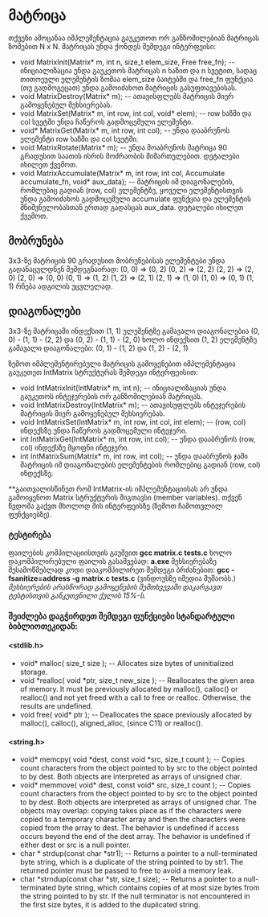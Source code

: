# მატრიცა

თქვენი ამოცანაა იმპლემენტაცია გაუკეთოთ ორ განზომილებიან მატრიცას ზომებით N x N. მატრიცას უნდა ქონდეს შემდეგი ინტერფეისი:

* void MatrixInit(Matrix* m, int n, size_t elem_size, Free free_fn); -- ინიციალიზაცია უნდა გაუკეთოს მატრიცას n ხაზით და n სვეტით, სადაც თითოეული ელემენტის ზომაა elem_size ბაიტებში და free_fn ფუნქცია (თუ გადმოგეცათ) უნდა გამოიძახოთ მატრიცის გასუფთავებისას.
* void MatrixDestroy(Matrix* m); -- ათავისფლებს მატრიცის მიერ გამოყენებულ მეხსიერებას.
* void MatrixSet(Matrix* m, int row, int col, void* elem); -- row ხაზში და col სვეტში უნდა ჩაწეროს გადმოცემული ელემენტი.
* void* MatrixGet(Matrix* m, int row, int col); -- უნდა დააბრუნოს ელემენტი row ხაზში და col სვეტში.
* void MatrixRotate(Matrix* m); -- უნდა მოაბრუნოს მატრიცა 90 გრადუსით საათის ისრის მოძრაობის მიმართულებით. დეტალები იხილეთ ქვემოთ.
* void MatrixAccumulate(Matrix* m, int row, int col, Accumulate accumulate_fn, void* aux_data); -- მატრიცის იმ დიაგონალების, რომლებიც გადიან (row, col) ელემენტზე, ყოველი ელემენტისთვის უნდა გამოიძახოს გადმოცემული accumulate ფუნქცია და ელემენტის მნიშვნელობასთან ერთად გადასცას aux_data. დეტალები იხილეთ ქვემოთ.

## მობრუნება
3x3-ზე მატრიცის 90 გრადუსით მობრუნებისას ელემენტები უნდა გადანაცვლდნენ შემდეგნაირად:
(0, 0) => (0, 2)
(0, 2) => (2, 2)
(2, 2) => (2, 0)
(2, 0) => (0, 0)
(0, 1) => (1, 2)
(1, 2) => (2, 1)
(2, 1) => (1, 0)
(1, 0) => (0, 1)
(1, 1) რჩება ადგილის უცვლელად.

## დიაგონალები
3x3-ზე მატრიცაში ინდექსით (1, 1) ელემენტზე გამავალი დიაგონალებია (0, 0) - (1, 1) - (2, 2) და (0, 2) - (1, 1) - (2, 0)
ხოლო ინდექსით (1, 2) ელემენტზე გამავალი დიაგონალები: (0, 1) - (1, 2) და (1, 2) - (2, 1)

ზემოთ იმპლემენტირებული მატრიცის გამოყენებით იმპლემენტაცია გაუკეთეთ IntMatrix სტრუქტურას შემდეგი ინტერფეისით:

* void IntMatrixInit(IntMatrix* m, int n); -- ინიციალიზაციას უნდა გაუკეთოს ინტეჯერების ორ განზომილებიან მატრიცას.
* void IntMatrixDestroy(IntMatrix* m); -- ათავისუფლებს ინტეჯერების მატრიცის მიერ გამოყენებულ მეხსიერებას.
* void IntMatrixSet(IntMatrix* m, int row, int col, int elem); -- (row, col) ინდექსზე უნდა ჩაწეროს გადმოცემული ინტეჯერი.
* int IntMatrixGet(IntMatrix* m, int row, int col); -- უნდა დააბრუნოს (row, col) ინდექსზე მყოფნი ინტეჯერი.
* int IntMatrixSum(Matrix* m, int row, int col); -- უნდა დააბრუნოს ჯამი მატრიცის იმ დიაგონალების ელემენტების რომლებიც გადიან (row, col) ინდექსზე.

**გაითვალისწინეთ რომ IntMatrix-ის იმპლემენტაციისას არ უნდა გამოიყენოთ Matrix სტრუქტურის შიგთავსი (member variables). თქვენ წვდომა გაქვთ მხოლოდ მის ინტერფეისზე (ზემოთ ჩამოთვლილ ფუნქციებზე).

### ტესტირება
ფაილების კომპილაციისთვის გაუშვით **gcc matrix.c tests.c**
ხოლო დაკომპილირებული ფაილის გასაშვებად: **a.exe**
მეხსიერებაზე შესამოწმებლად კოდი დააკომპილირეთ შემდეგი ბრძანებით: **gcc -fsanitize=address -g matrix.c tests.c** (ვინდოუსზე იმედია მუშაობს.)
*მეხსიერების არასწორად გამოყენების შემთხვევაში დაკარგავთ ტესტისთვის განკუთვნილი ქულის 15%-ს.*


### შეიძლება დაგჭირდეთ შემდეგი ფუნქციები სტანდარტული ბიბლიოთეკიდან:

#### <stdlib.h>
* void* malloc( size_t size ); -- Allocates size bytes of uninitialized storage.
* void *realloc( void *ptr, size_t new_size ); -- Reallocates the given area of memory. It must be previously allocated by malloc(), calloc() or realloc() and not yet freed with a call to free or realloc. Otherwise, the results are undefined.
* void free( void* ptr ); -- Deallocates the space previously allocated by malloc(), calloc(), aligned_alloc, (since C11) or realloc().

#### <string.h>
* void* memcpy( void *dest, const void *src, size_t count ); -- Copies count characters from the object pointed to by src to the object pointed to by dest. Both objects are interpreted as arrays of unsigned char.
* void* memmove( void* dest, const void* src, size_t count ); -- Copies count characters from the object pointed to by src to the object pointed to by dest. Both objects are interpreted as arrays of unsigned char. The objects may overlap: copying takes place as if the characters were copied to a temporary character array and then the characters were copied from the array to dest.
 The behavior is undefined if access occurs beyond the end of the dest array. The behavior is undefined if either dest or src is a null pointer.
* char * strdup(const char *str1); -- Returns a pointer to a null-terminated byte string, which is a duplicate of the string pointed to by str1. The returned pointer must be passed to free to avoid a memory leak.
* char *strndup(const char *str, size_t size); -- Returns a pointer to a null-terminated byte string, which contains copies of at most size bytes from the string pointed to by str. If the null terminator is not encountered in the first size bytes, it is added to the duplicated string.
